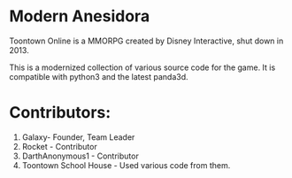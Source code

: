# Modern Anesidora
Toontown Online is a MMORPG created by Disney Interactive, shut down in 2013.

This is a modernized collection of various source code for the game. It is compatible with python3 and the latest panda3d.

# Contributors:
 
 1. Galaxy-  Founder,  Team Leader
 2. Rocket -  Contributor
 3. DarthAnonymous1 - Contributor
 4. Toontown School House - Used various code from them.


